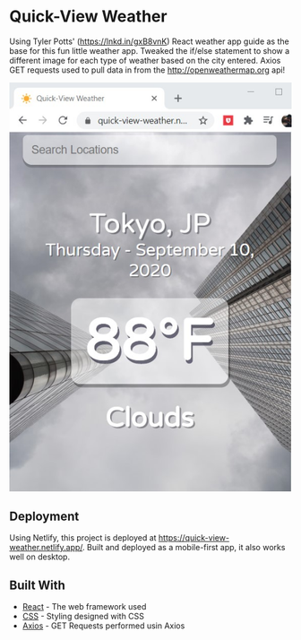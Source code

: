 # Quick-View Weather

Using Tyler Potts' (https://lnkd.in/gxB8vnK) React weather app guide as the base for this fun little weather app. Tweaked the if/else statement to show a different image for each type of weather based on the city entered. Axios GET requests used to pull data in from the http://openweathermap.org api!

![Screenshot](quick-view-weather-app/images/quick_view_weather_screenshot.jpg)

## Deployment

Using Netlify, this project is deployed at https://quick-view-weather.netlify.app/. Built and deployed as a mobile-first app, it also works well on desktop.

## Built With

* [React](https://reactjs.org/) - The web framework used
* [CSS](https://www.w3schools.com/css/) - Styling designed with CSS
* [Axios](https://github.com/axios/axios) - GET Requests performed usin Axios
